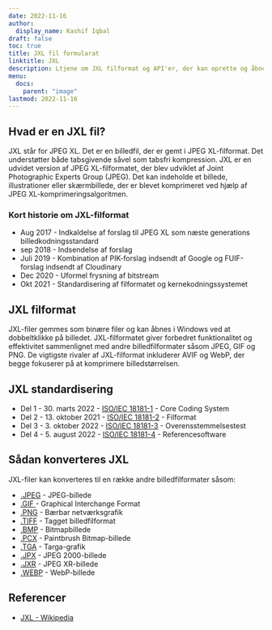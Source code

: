 ```yaml
---
date: 2022-11-16
author:
  display_name: Kashif Iqbal
draft: false
toc: true
title: JXL fil formularat
linktitle: JXL
description: Ltjene om JXL filformat og API'er, der kan oprette og åbne JXL fils.
menu:
  docs:
    parent: "image"
lastmod: 2022-11-16
---
```


## Hvad er en JXL fil?

JXL står for JPEG XL. Det er en billedfil, der er gemt i JPEG XL-filformat. Det understøtter både tabsgivende såvel som tabsfri kompression. JXL er en udvidet version af JPEG XL-filformatet, der blev udviklet af Joint Photographic Experts Group (JPEG). Det kan indeholde et billede, illustrationer eller skærmbillede, der er blevet komprimeret ved hjælp af JPEG XL-komprimeringsalgoritmen.

### Kort historie om JXL-filformat

 * Aug 2017 - Indkaldelse af forslag til JPEG XL som næste generations billedkodningsstandard
 * sep 2018 - Indsendelse af forslag
 * Juli 2019 - Kombination af PIK-forslag indsendt af Google og FUIF-forslag indsendt af Cloudinary
 * Dec 2020 - Uformel frysning af bitstream
 * Okt 2021 - Standardisering af filformatet og kernekodningssystemet

## JXL filformat

JXL-filer gemmes som binære filer og kan åbnes i Windows ved at dobbeltklikke på billedet. JXL-filformatet giver forbedret funktionalitet og effektivitet sammenlignet med andre billedfilformater såsom JPEG, GIF og PNG. De vigtigste rivaler af JXL-filformat inkluderer AVIF og WebP, der begge fokuserer på at komprimere billedstørrelsen.

## JXL standardisering

 * Del 1 - 30. marts 2022 - [ISO/IEC 18181-1](https://www.iso.org/standard/77977.html) - Core Coding System
 * Del 2 - 13. oktober 2021 - [ISO/IEC 18181-2](https://www.iso.org/standard/80617.html) - Filformat
 * Del 3 - 3. oktober 2022 - [ISO/IEC 18181-3](https://www.iso.org/standard/80618.html) - Overensstemmelsestest
 * Del 4 - 5. august 2022 - [ISO/IEC 18181-4](https://www.iso.org/standard/80619.html) - Referencesoftware

## Sådan konverteres JXL

JXL-filer kan konverteres til en række andre billedfilformater såsom:

 * [.JPEG](/image/jpeg/) - JPEG-billede
 * [.GIF ](/image/gif/) - Graphical Interchange Format
 * [.PNG](/image/png/) - Bærbar netværksgrafik
 * [.TIFF](/image/tiff/) - Tagget billedfilformat
 * [.BMP](/image/bmp/) - Bitmapbillede
 * [.PCX](/image/pcx/) - Paintbrush Bitmap-billede
 * [.TGA](/image/tga/) - Targa-grafik
 * [.JPX](/image/jpx/) - JPEG 2000-billede
 * [.JXR](/image/jxr/) - JPEG XR-billede
 * [.WEBP](/image/webp/) - WebP-billede

## Referencer

 * [JXL - Wikipedia](https://en.wikipedia.org/wiki/JPEG_XL)

